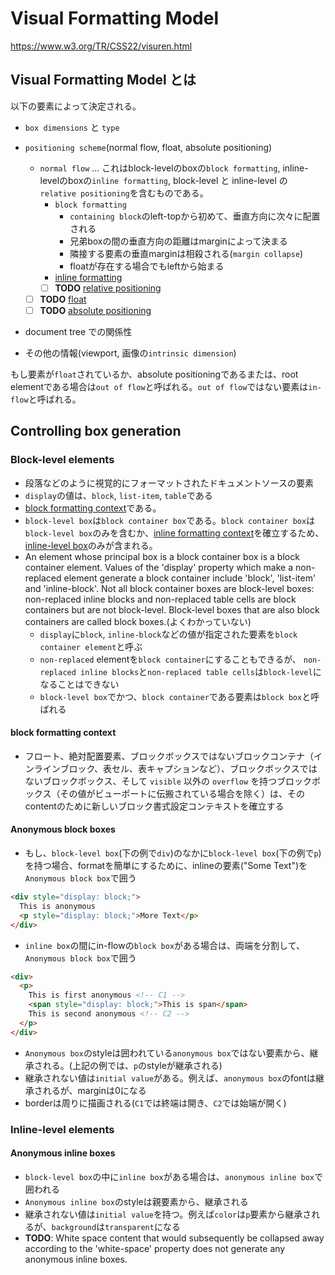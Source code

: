 # Visual Formatting Model

https://www.w3.org/TR/CSS22/visuren.html

## Visual Formatting Model とは

以下の要素によって決定される。

- `box dimensions` と `type`

- `positioning scheme`(normal flow, float, absolute positioning)
  - `normal flow` ... これはblock-levelのboxの`block formatting`, inline-levelのboxの`inline formatting`, block-level と inline-level の `relative positioning`を含むものである。
    - `block formatting`
      - `containing block`のleft-topから初めて、垂直方向に次々に配置される
      - 兄弟boxの間の垂直方向の距離はmarginによって決まる
      - 隣接する要素の垂直marginは相殺される(`margin collapse`)
      - floatが存在する場合でもleftから始まる
    - [inline formatting](./inline)
    - [ ] **TODO** [relative positioning](https://www.w3.org/TR/CSS22/visuren.html#relative-positioning)
  - [ ] **TODO** [float](https://www.w3.org/TR/CSS22/visuren.html#floats)
  - [ ] **TODO** [absolute positioning](https://www.w3.org/TR/CSS22/visuren.html#absolute-positioning)
- document tree での関係性
- その他の情報(viewport, 画像の`intrinsic dimension`)

もし要素が`float`されているか、absolute positioningであるまたは、root elementである場合は`out of flow`と呼ばれる。`out of flow`ではない要素は`in-flow`と呼ばれる。

## Controlling box generation

### Block-level elements

- 段落などのように視覚的にフォーマットされたドキュメントソースの要素
- `display`の値は、`block`, `list-item`, `table`である
- [block formatting context](#block-formatting-context)である。
- `block-level box`は`block container box`である。`block container box`は`block-level box`のみを含むか、[inline formatting context](#inline-formatting-context)を確立するため、[inline-level box](#anonymous-block-box)のみが含まれる。
- An element whose principal box is a block container box is a block container element. Values of the 'display' property which make a non-replaced element generate a block container include 'block', 'list-item' and 'inline-block'. Not all block container boxes are block-level boxes: non-replaced inline blocks and non-replaced table cells are block containers but are not block-level. Block-level boxes that are also block containers are called block boxes.(よくわかっていない)
  - `display`に`block`, `inline-block`などの値が指定された要素を`block container element`と呼ぶ
  - `non-replaced` elementを`block container`にすることもできるが、 `non-replaced inline blocks`と`non-replaced table cells`は`block-level`になることはできない
  - `block-level box`でかつ、`block container`である要素は`block box`と呼ばれる

#### block formatting context

- フロート、絶対配置要素、ブロックボックスではないブロックコンテナ（インラインブロック、表セル、表キャプションなど）、ブロックボックスではないブロックボックス、そして `visible` 以外の `overflow` を持つブロックボックス（その値がビューポートに伝搬されている場合を除く）は、そのcontentのために新しいブロック書式設定コンテキストを確立する

#### Anonymous block boxes

- もし、`block-level box`(下の例で`div`)のなかに`block-level box`(下の例で`p`)を持つ場合、formatを簡単にするために、inlineの要素("Some Text")を`Anonymous block box`で囲う
```html
<div style="display: block;">
  This is anonymous
  <p style="display: block;">More Text</p>
</div>
```

- `inline box`の間にin-flowの`block box`がある場合は、両端を分割して、`Anonymous block box`で囲う
```html
<div>
  <p>
    This is first anonymous <!-- C1 -->
    <span style="display: block;">This is span</span>
    This is second anonymous <!-- C2 -->
  </p>
</div>
```

- `Anonymous box`のstyleは囲われている`anonymous box`ではない要素から、継承される。(上記の例では、`p`のstyleが継承される)
- 継承されない値は`initial value`がある。例えば、`anonymous box`のfontは継承されるが、marginは0になる
- borderは周りに描画される(`C1`では終端は開き、`C2`では始端が開く)

### Inline-level elements

#### Anonymous inline boxes

- `block-level box`の中に`inline box`がある場合は、`anonymous inline box`で囲われる
- `Anonymous inline box`のstyleは親要素から、継承される
- 継承されない値は`initial value`を持つ。例えば`color`は`p`要素から継承されるが、`background`は`transparent`になる
- **TODO**: White space content that would subsequently be collapsed away according to the 'white-space' property does not generate any anonymous inline boxes.
